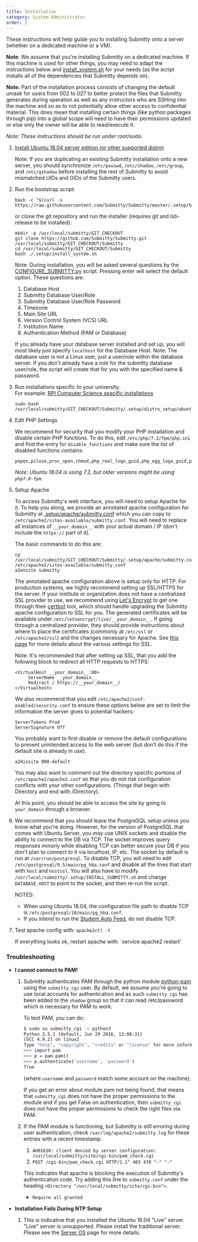 ```yaml
---
title: Installation
category: System Administrator
order: 2
---
```


These instructions will help guide you to installing Submitty onto a
server (whether on a dedicated machine or a VM).

**Note**: We assume that you're installing Submitty on a dedicated machine. If this machine is
used for other things, you may need to adapt the instructions below and
[install_system.sh](https://github.com/Submitty/Submitty/blob/master/.setup/install_system.sh)
for your needs (as the script installs all of the dependencies that Submitty depends on).

**Note:** Part of the installation process consists of changing the default umask
for users from 002 to 027 to better protect the files that Submitty generates
during operation as well as any instructors who are SSHing into the machine and
so as to not potentially allow other access to confidential material. This does
mean that installing certain things (like python packages through pip) into a
global scope will need to have their permissions updated or else only the owner
will be able to read/execute it.

_Note: These instructions should be run under root/sudo._


1. [Install Ubuntu 18.04 server edition (or other supported distro)](server_os)

   Note: If you are duplicating an existing Submitty installation onto a new server, you should
   synchronize `/etc/passwd`, `/etc/shadow`, `/etc/group`, and `/etc/gshadow` before installing
   the rest of Submitty to avoid mismatched UIDs and GIDs of the Submitty users.

2. Run the bootstrap script:
   ```
   bash -c "$(curl -s https://raw.githubusercontent.com/Submitty/Submitty/master/.setup/bootstrap.sh)"
   ```
   
   or clone the git repository and run the installer (requires git and lsb-release to be installed):

   ```
   mkdir -p /usr/local/submitty/GIT_CHECKOUT
   git clone https://github.com/Submitty/Submitty.git /usr/local/submitty/GIT_CHECKOUT/Submitty
   cd /usr/local/submitty/GIT_CHECKOUT/Submitty
   bash ./.setup/install_system.sh
   ```

   Note: During installation, you will be asked several questions by the
   [CONFIGURE_SUBMITTY.py](https://github.com/Submitty/Submitty/blob/master/.setup/CONFIGURE_SUBMITTY.py)
   script. Pressing enter will select the default option. These questions are:
   1. Database Host
   2. Submitty Database User/Role
   3. Submitty Database User/Role Password
   4. Timezone
   5. Main Site URL
   6. Version Control System (VCS) URL
   7. Institution Name
   8. Authentication Method (PAM or Database)

   If you already have your database server installed and set up, you
   will most likely just specify `localhost` for the Database Host.
   Note: The database user is not a Linux user, just a user/role
   within the database server.  If you don't already have a role for
   the submitty database user/role, the script will create that for
   you with the specified name & password.


4. Run installations specific to your university.  
   For example:  [RPI Computer Science specific installations](https://github.com/Submitty/Submitty/blob/master/.setup/distro_setup/ubuntu/rpi.sh)

   ```
   sudo bash /usr/local/submitty/GIT_CHECKOUT/Submitty/.setup/distro_setup/ubuntu/rpi.sh
   ```


4. Edit PHP Settings

   We recommend for security that you modify your PHP installation and disable certain PHP functions.
   To do this, edit `/etc/php/7.2/fpm/php.ini`  and find the entry for `disable_functions` and make sure the list of
   disabled functions contains:

   ```
   popen,pclose,proc_open,chmod,php_real_logo_guid,php_egg_logo_guid,php_ini_scanned_files,php_ini_loaded_file,readlink,symlink,link,set_file_buffer,proc_close,proc_terminate,proc_get_status,proc_nice,getmyuid,getmygid,getmyinode,putenv,get_current_user,magic_quotes_runtime,set_magic_quotes_runtime,import_request_variables,ini_alter,stream_socket_client,stream_socket_server,stream_socket_accept,stream_socket_pair,stream_get_transports,stream_wrapper_restore,mb_send_mail,openlog,syslog,closelog,pfsockopen,posix_kill,apache_child_terminate,apache_get_modules,apache_get_version,apache_lookup_uri,apache_reset_timeout,apache_response_headers,virtual,system,phpinfo,exec,shell_exec,passthru,
   ```

   _Note: Ubuntu 18.04 is using 7.2, but older versions might be using `php7.0-fpm`._

5. Setup Apache

   To access Submitty's web interface, you will need to setup Apache for it.
   To help you along, we provide an annotated apache configuration for Submitty at
   [.setup/apache/submitty.conf](https://github.com/Submitty/Submitty/blob/master/.setup/apache/submitty.conf)
   which you can copy to `/etc/apache2/sites-available/submitty.conf`. You will
   need to replace all instances of `__your_domain__` with your actual
   domain / IP (don't include the `https://` part of it).

   The basic commands to do this are:
   ```
   cp /usr/local/submitty/GIT_CHECKOUT/Submitty/.setup/apache/submitty.conf /etc/apache2/sites-available/submitty.conf
   a2ensite submitty
   ```

   The annotated apache configuration above is setup only for HTTP. For production
   systems, we highly recommend setting up SSL/HTTPS for the server. If your institute
   or organization does not have a centralized SSL provider to use, we recommend
   using [Let's Encrypt](https://letsencrypt.org/) to get one through their
   [certbot](https://certbot.eff.org/) tool, which should handle upgrading the Submitty
   apache configuration to SSL for you. The generated certificates will
   be available under `/etc/letsencrypt/live/__your_domain__`. If going through
   a centralized provider, they should provide instructions about where to place
   the certificates (commonly at `/etc/ssl` or `/etc/apache2/ssl`) and the changes
   necessary for Apache. See [this page](https://httpd.apache.org/docs/2.4/ssl/ssl_howto.html)
   for more details about the various settings for SSL.

   Note: It's recommended that after setting up SSL, that you add the following block to
   redirect all HTTP requests to HTTPS:
   ```
   <VirtualHost __your_domain__:80>
        ServerName __your_domain__
        Redirect / https://__your_domain__/
   </Virtualhost>
   ```

   We also recommend that you edit `/etc/apache2/conf-enabled/security.conf` to ensure
   these options below are set to limit the information the server
   gives to potential hackers:

   ```
   ServerTokens Prod
   ServerSignature Off
   ```

   You probably want to first disable or remove the default
   configurations to prevent unintended access to the web server (but
   don’t do this if the default site is already in use).

   ```
   a2dissite 000-default
   ```

   You may also want to comment out the directory specific portions of
   ``` /etc/apache2/apache2.conf ``` so that you do not risk
   configuration conflicts with your other configurations.  (Things
   that begin with Directory and end with /Directory).

   At this point, you should be able to access the site by going to `your_domain`
   through a browser.

6. We recommend that you should leave the PostgreSQL setup unless you know what
   you're doing.  However, for the version of PostgreSQL that comes with Ubuntu
   Server, you _may_ use UNIX sockets and disable the ability to connect to the
   DB via TCP. The socket improves query responses minorly while disabling TCP
   can better secure your DB if you don't plan to connect to it via localhost,
   IP, etc. The socket by default is run at `/var/run/postgresql`. To disable
   TCP, you will need to edit `/etc/postgresql/9.5/main/pg_hba.conf` and
   disable all the lines that start with `host` and `hostssl`. You will also
   have to modify `/usr/local/submitty/.setup/INSTALL_SUBMITTY.sh` and change
   `DATABASE_HOST` to point to the socket, and then re-run the script.

   NOTES:
   - When using Ubuntu 18.04, the configuration file path to disable TCP is
     `/etc/postgresql/10/main/pg_hba.conf`.
   - If you intend to run the [Student Auto Feed](student_auto_feed), do not
     disable TCP.

7. Test apache config with:  `apache2ctl -t`

   If everything looks ok, restart apache with:  `service apache2 restart'


### Troubleshooting
- **I cannot connect to PAM!**
  1. Submitty authenticates PAM through the python module
     [python-pam](https://pypi.python.org/pypi/python-pam/) using the
     `submitty_cgi` user. By default, we assume you're going to use local accounts
     for authentication and as such `submitty_cgi` has been added to the `shadow`
     group so that it can read /etc/password which is necessary for PAM to work.

     To test PAM, you can do:

     ```bash
     $ sudo su submitty_cgi -c python3
     Python 3.5.1 (default, Jun 29 2016, 13:08:31)
     [GCC 4.9.2] on linux2
     Type "help", "copyright", "credits" or "license" for more information.
     >>> import pam
     >>> p = pam.pam()
     >>> p.authenticate('username', 'password')
     True
     ```

     (where `username` and `password` match some account on the machine).

     If you get an error about module pam not being found, that means that
     `submitty_cgi` does not have the proper permissions to the module and if
     you get False on authentication, then `submitty_cgi` does not have the
     proper permissions to check the right files via PAM.

  2. If the PAM module is functioning, but Submitty is still erroring during
     user authentication, check `/var/log/apache2/submitty.log` for these
     entries with a recent timestamp:

     1. `AH01630: client denied by server configuration: /usr/local/submitty/site/cgi-bin/pam_check.cgi`
     2. `POST /cgi-bin/pam_check.cgi HTTP/1.1" 403 470 "-" "-"`

     This indicates that apache is blocking the execution of Submitty's
     authentication code.  Try adding this line to `submitty.conf` under the
     heading `<Directory "/usr/local/submitty/site/cgi-bin">`.

     - `Require all granted`

- **Installation Fails During NTP Setup**
  1.  This is indicative that you installed the Ubuntu 18.04 "Live" server.
      "Live" server is unsupported.  Please install the traditional server.
      Please see the [Server OS](/sysadmin) page for more details.
